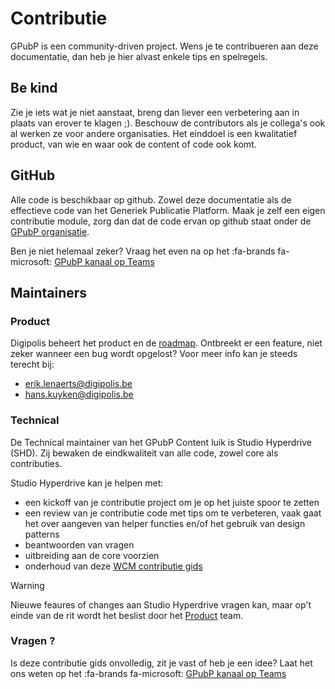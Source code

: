 # Contributie
GPubP is een community-driven project. Wens je te contribueren aan deze documentatie, dan heb je hier alvast enkele tips en spelregels.


## Be kind
Zie je iets wat je niet aanstaat, breng dan liever een verbetering aan in plaats van erover te klagen ;). Beschouw de contributors als je collega's ook al werken ze voor andere organisaties. Het einddoel is een kwalitatief product, van wie en waar ook de content of code ook komt.

## GitHub
Alle code is beschikbaar op github. Zowel deze documentatie als de effectieve code van het Generiek Publicatie Platform. Maak je zelf een eigen contributie module, zorg dan dat de code ervan op github staat onder de [GPubP organisatie](https://github.com/GPubP). 

Ben je niet helemaal zeker? Vraag het even na op het :fa-brands fa-microsoft: [GPubP kanaal op Teams](https://teams.microsoft.com/l/team/19%3a6uuXXYDlT5uFxiLp9Se5_2ZtFQ0S-vyhUAJxBG0aMhk1%40thread.tacv2/conversations?groupId=dfced4c7-5ceb-4fa6-a8e8-0888440f2b75&tenantId=0b8b489f-5ab3-4ecb-8b0a-77c7a2138f3c)

## Maintainers

### Product
Digipolis beheert het product en de [roadmap](https://github.com/GPubP/getting-started/blob/main/RELEASE.md). Ontbreekt er een feature, niet zeker wanneer een bug wordt opgelost? Voor meer info kan je steeds terecht bij:
* erik.lenaerts@digipolis.be
* hans.kuyken@digipolis.be

### Technical
De Technical maintainer van het GPubP Content luik is Studio Hyperdrive (SHD). Zij bewaken de eindkwaliteit van alle code, zowel core als contributies. 

Studio Hyperdrive kan je helpen met:
- een kickoff van je contributie project om je op het juiste spoor te zetten
- een review van je contributie code met tips om te verbeteren, vaak gaat het over aangeven van helper functies en/of het gebruik van design patterns
- beantwoorden van vragen
- uitbreiding aan de core voorzien
- onderhoud van deze [WCM contributie gids](/README.md)

> [!warning]
> Nieuwe feaures of changes aan Studio Hyperdrive vragen kan, maar op't einde van de rit wordt het beslist door het [Product](#product) team.

### Vragen ?
Is deze contributie gids onvolledig, zit je vast of heb je een idee? Laat het ons weten op het :fa-brands fa-microsoft: [GPubP kanaal op Teams](https://teams.microsoft.com/l/team/19%3a6uuXXYDlT5uFxiLp9Se5_2ZtFQ0S-vyhUAJxBG0aMhk1%40thread.tacv2/conversations?groupId=dfced4c7-5ceb-4fa6-a8e8-0888440f2b75&tenantId=0b8b489f-5ab3-4ecb-8b0a-77c7a2138f3c)
